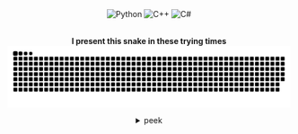 <p align="center">
    <br><br>
    <img alt="Python" src="https://img.shields.io/badge/Python-d92959.svg?style=for-the-badge&logo=python&logoColor=white"/>
    <img alt="C++" src="https://img.shields.io/badge/C++-414574.svg?style=for-the-badge&logo=c%2B%2B&logoColor=white"/>
    <img alt="C#" src="https://img.shields.io/badge/C%23-d92959.svg?style=for-the-badge&logo=c-sharp&logoColor=white"/>
    <br><br>
    <p align="center">
        <b>I present this snake in these trying times</b>
      <img align="center" src="https://github.com/billyeatcookies/billyeatcookies/blob/output/github-contribution-grid-snake-billy.svg" alt="twitter/billyeatcookies" />
    </p>
    <!--img src=https://user-images.githubusercontent.com/70792552/164441644-8ccf3b0d-2431-4a0a-903b-eb2f552cbd46.png-->
</p>

<details align="center">
<summary>peek</summary>
    <br>
    <img src='https://user-images.githubusercontent.com/70792552/171557595-f99e891e-374e-4a19-9452-49f878fe933a.gif' height='90px'>
    <br>
    <p>
      <b>Yo!</b><br><br>
      I'm a goddamn passionate self-taught programmer 👨‍💻 <br>
      <a href=https://www.instagram.com/billyeatcookies>a weird pencil artist</a>, and a CS student, etc. <br><br>
      I love all studio ghibli films<br>
      listening to olivia rodrigo and conan grey most of the time
    </p>
    <br>
    <a href="https://billyeatcookies.itch.io">
      <img alt="Itch.io" src="https://img.shields.io/badge/Itch%20-d92959.svg?&style=for-the-badge&logo=Itch.io&logoColor=white">
    </a>
    <a href="https://twitter.com/billyeatcookies">
      <img alt="Twitter" src="https://img.shields.io/badge/Twitter-414574.svg?style=for-the-badge&logo=Twitter&logoColor=white">
    </a>
    <a href="https://discord.gg/zAHR4dFFJ8">
      <img alt="Spotify" src="https://img.shields.io/badge/Spotify-d92959.svg?style=for-the-badge&logo=spotify&logoColor=white">
    </a><br>
    <p align="center">
        <a href="https://github.com/billyeatcookies" target="_blank">
            <img alt="Top Language" src="https://github-readme-stats.vercel.app/api?username=billyeatcookies&show_icons=true&hide_border=true&bg_color=2e2751&text_color=d92959&title_color=d92959&icon_color=d92959&border_radius=0" height=180/>
            <img alt="GitHub Stats" src="https://github-readme-stats.vercel.app/api/top-langs/?username=billyeatcookies&layout=compact&show_icons=true&hide_border=true&bg_color=2e2751&text_color=9092AB&title_color=d92959&icon_color=d92959&border_radius=0" height=180/>
        </a>
    </p>
</details>

